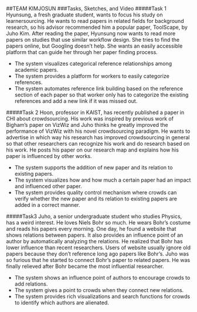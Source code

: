 ##TEAM KIMJOSUN
###Tasks, Sketches, and Video
#####Task 1
Hyunsung, a fresh graduate student, wants to focus his study on learnersourcing. He wants to read papers in related fields for background research, so his advisor recommended him a popular paper, ToolScape, by Juho Kim. After reading the paper, Hyunsung now wants to read more papers on studies that use similar workflow design. She tries to find the papers online, but Googling doesn’t help. She wants an easily accessible platform that can guide her through her paper finding process.

- The system visualizes categorical reference relationships among academic papers.
- The system provides a platform for workers to easily categorize references.
- The system automates reference link building based on the reference section of each paper so that worker only has to categorize the existing references and add a new link if it was missed out.

#####Task 2
Hoon, professor in KAIST, has recently published a paper in CHI about crowdsourcing. His work was inspired by previous work of Bigham’s paper on VizWiz and Juho thinks he greatly improved the performance of VizWiz with his novel crowdsourcing paradigm. He wants to advertise in which way his research has improved crowdsourcing in general so that other researchers can recognize his work and do research based on his work. He posts his paper on our research map and explains how his paper is influenced by other works.

- The system supports the addition of new paper and its relation to existing papers.
- The system visualizes how and how much a certain paper had an impact and influenced other paper.
- The system provides quality control mechanism where crowds can verify whether the new paper and its relation to existing papers are added in a correct manner.

#####Task3
Juho, a senior undergraduate student who studies Physics, has a weird interest. He loves Niels Bohr so much. He wears Bohr’s costume and reads his papers every morning. One day, he found a website that shows relations between papers. It also provides an influence point of an author by automatically analyzing the relations. He realized that Bohr has lower influence than recent researchers. Users of website usually ignore old papers because they don’t reference long ago papers like Bohr’s. Juho was so furious that he started to connect Bohr’s paper to related papers. He was finally relieved after Bohr became the most influential researcher.

- The system shows an influence point of authors to encourage crowds to add relations.
- The system gives a point to crowds when they connect new relations.
- The system provides rich visualizations and search functions for crowds to identify which authors are alienated.